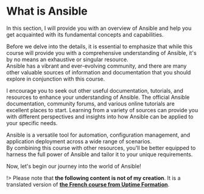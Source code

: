 # What is Ansible

In this section, I will provide you with an overview of Ansible and help you get acquainted with its fundamental concepts and capabilities.

Before we delve into the details, it is essential to emphasize that while this course will provide you with a comprehensive understanding of Ansible, it's by no means an exhaustive or singular resource. \
Ansible has a vibrant and ever-evolving community, and there are many other valuable sources of information and documentation that you should explore in conjunction with this course.

I encourage you to seek out other useful documentation, tutorials, and resources to enhance your understanding of Ansible. The official Ansible documentation, community forums, and various online tutorials are excellent places to start. Learning from a variety of sources can provide you with different perspectives and insights into how Ansible can be applied to your specific needs.

Ansible is a versatile tool for automation, configuration management, and application deployment across a wide range of scenarios. \
By combining this course with other resources, you'll be better equipped to harness the full power of Ansible and tailor it to your unique requirements.

Now, let's begin our journey into the world of Ansible!


!> Please note that **the following content is not of my creation**. It is a translated version of [**the French course from Uptime Formation**][uptime-formation].

[uptime-formation]: https://supports.uptime-formation.fr/06-ansible/cours1/